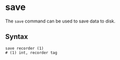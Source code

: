 # save

The `save` command can be used to save data to disk.

## Syntax

```
save recorder (1)
# (1) int, recorder tag
```
